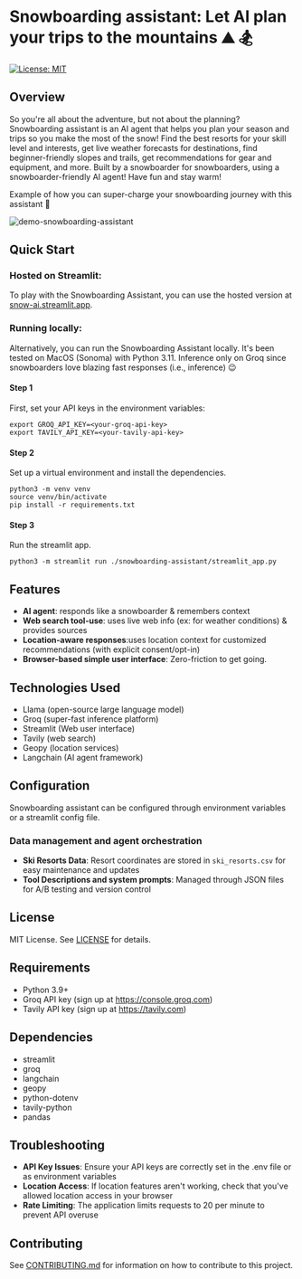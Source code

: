 # Snowboarding assistant: Let AI plan your trips to the mountains :mountain: :snowboarder:

[![License: MIT](https://img.shields.io/badge/License-MIT-yellow.svg)](https://opensource.org/licenses/MIT)

## Overview
So you're all about the adventure, but not about the planning? Snowboarding assistant is an AI agent that helps you plan your season and trips so you make the most of the snow! Find the best resorts for your skill level and interests, get live weather forecasts for destinations, find beginner-friendly slopes and trails, get recommendations for gear and equipment, and more. Built by a snowboarder for snowboarders, using a snowboarder-friendly AI agent! Have fun and stay warm!

Example of how you can super-charge your snowboarding journey with this assistant :rocket:

![demo-snowboarding-assistant](https://github.com/user-attachments/assets/4d6056d9-6741-4b14-8441-06dedfc450e6)

## Quick Start
### Hosted on Streamlit:

To play with the Snowboarding Assistant, you can use the hosted version at [snow-ai.streamlit.app](https://snow-ai.streamlit.app).

### Running locally:

Alternatively, you can run the Snowboarding Assistant locally. It's been tested on MacOS (Sonoma) with Python 3.11. Inference only on Groq since snowboarders love blazing fast responses (i.e., inference) :wink:
#### Step 1
First, set your API keys in the environment variables:
```
export GROQ_API_KEY=<your-groq-api-key>
export TAVILY_API_KEY=<your-tavily-api-key>
```

#### Step 2
Set up a virtual environment and install the dependencies.
```
python3 -m venv venv
source venv/bin/activate
pip install -r requirements.txt
```

#### Step 3
Run the streamlit app.
```
python3 -m streamlit run ./snowboarding-assistant/streamlit_app.py
```

## Features
- **AI agent**: responds like a snowboarder & remembers context
- **Web search tool-use**: uses live web info (ex: for weather conditions) & provides sources
- **Location-aware responses**:uses location context for customized recommendations (with explicit consent/opt-in)
- **Browser-based simple user interface**: Zero-friction to get going.

## Technologies Used
- Llama (open-source large language model)
- Groq (super-fast inference platform)
- Streamlit (Web user interface)
- Tavily (web search)
- Geopy (location services)
- Langchain (AI agent framework)

## Configuration
Snowboarding assistant can be configured through environment variables or a streamlit config file.

### Data management and agent orchestration
- **Ski Resorts Data**: Resort coordinates are stored in `ski_resorts.csv` for easy maintenance and updates
- **Tool Descriptions and system prompts**: Managed through JSON files for A/B testing and version control

## License
MIT License. See [LICENSE](LICENSE) for details.

## Requirements
- Python 3.9+
- Groq API key (sign up at https://console.groq.com)
- Tavily API key (sign up at https://tavily.com)

## Dependencies
- streamlit
- groq
- langchain
- geopy
- python-dotenv
- tavily-python
- pandas

## Troubleshooting
- **API Key Issues**: Ensure your API keys are correctly set in the .env file or as environment variables
- **Location Access**: If location features aren't working, check that you've allowed location access in your browser
- **Rate Limiting**: The application limits requests to 20 per minute to prevent API overuse

## Contributing
See [CONTRIBUTING.md](CONTRIBUTING.md) for information on how to contribute to this project.
